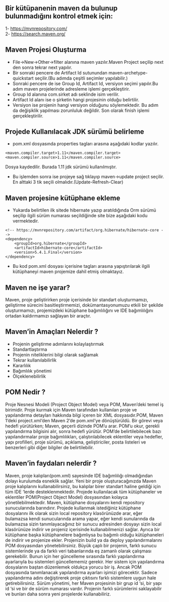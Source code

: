 ## Bir kütüpanenin maven da bulunup bulunmadığını kontrol etmek için:
1- https://mvnrepository.com/ </br>
2- https://search.maven.org/

## Maven Projesi Oluşturma

* File->New->Other->filter alanına maven yazılır.Maven Project seçilip next den sonra tekrar next yapılır.
* Bir sonraki pencere de Artifact Id sutunundan maven-archetype-quickstart seçilir.(Bu adımda çeşitli seçimler yapılabilir.)
* Sonraki pencere de ise Group Id, Artifact Id, versiyon seçimi yapılır.Bu adım maven projelerinde adresleme işlemi gerçekleştirir.
* Group Id alanına com.sirket adı seklinde isim verilir.
* Artifact Id alanı ise o şirketin hangi projesinin olduğu belirtilir.
* Versiyon ise projenin hangi versiyon olduğunu söylemektedir. Bu adım da değişiklik yapılması zorunluluk değildir. Son olarak finish işlemi gerçekleştirilir.

## Projede Kullanılacak JDK sürümü belirleme

* pom.xml dosyasında properties tagları arasına aşağıdaki kodlar yazılır.
``` 
<maven.compiler.target>1.11</maven.compiler.target>
<maven.compiler.source>1.11</maven.compiler.source> 
```
Dosya kaydedilir. Burada 1.11 jdk sürümü kullanılmıştır.
* Bu işlemden sonra ise projeye sağ tıklayıp maven->update project seçilir. En alttaki 3 tik seçili olmalıdır.(Update-Refresh-Clear)

## Maven projesine kütüphane ekleme

* Yukarda belirtilen ilk sitede hibernate yazıp aratıldığında Orm sürümü seçilip ilgili sürüm numarası seçildiğinde site bize aşağıdaki kodu vermektedir.
```
<!-- https://mvnrepository.com/artifact/org.hibernate/hibernate-core -->
<dependency>
    <groupId>org.hibernate</groupId>
    <artifactId>hibernate-core</artifactId>
    <version>5.4.1.Final</version>
</dependency>
```
* Bu kod pom.xml dosyası içerisine <dependencies> tagları arasına yapıştırılarak ilgili kütüphaneyi maven projemize dahil etmiş olmaktayız.

## Maven ne işe yarar?
Maven, proje geliştirirken proje içerisinde bir standart oluşturmamızı, geliştirme sürecini basitleştirmemizi, dokümantasyonumuzu etkili bir şekilde oluşturmamızı, projemizdeki kütüphane bağımlılığını ve IDE bağımlılığını ortadan kaldırmamızı sağlayan bir araçtır.

## Maven’in Amaçları Nelerdir ?
* Projenin geliştirme adımlarını kolaylaştırmak
* Standartlaştırma
* Projenin niteliklerini bilgi olarak sağlamak
* Tekrar kullanılabilirlik
* Kararlılık
* Bağımlılık yönetimi
* Ölçeklenebilirlik

## POM Nedir ?
Proje Nesnesi Modeli (Project Object Model) veya POM, Maven’deki temel iş birimidir. Proje kurmak için Maven tarafından kullanılan proje ve yapılandırma detayları hakkında bilgi içeren bir XML dosyasıdır.POM, Maven 1’deki project.xml’den Maven 2’de pom.xml’ye dönüştürüldü. Bir görevi veya hedefi yürütürken; Maven, geçerli dizinde POM’u arar. POM’u okur, gerekli yapılandırma bilgisini alır, sonra hedefi yürütür.
POM’de belirtilebilecek bazı yapılandırmalar proje bağımlılıkları, çalıştırılabilecek eklentiler veya hedefler, yapı profilleri, proje sürümü, açıklama, geliştiriciler, posta listeleri ve benzerleri gibi diğer bilgiler de belirtilebilir.

## Maven’in faydaları nelerdir ?
Maven, proje kalıpları(pom.xml) sayesinde IDE bağımlılığı olmadığından dolayı kurulumda esneklik sağlar. Yeni bir proje oluşturacağınızda Maven proje kalıplarını kullanabilirsiniz, bu kalıplar birer standart haline geldiği için tüm IDE ‘lerde desteklenmektedir.
Projede kullanılacak tüm kütüphaneler ve eklentiler POM(Project Object Model) dosyasından kolayca yönetilebilmektedir. Maven, kütüphane dosyalarını kendi repository sunucularında barındırır. Projede kullanmak istediğiniz kütüphane dosyalarını ilk olarak sizin local repository klasörünüzde arar, eğer bulamazsa kendi sunucularında arama yapar, eğer kendi sunularında da bulamazsa sizin tanımlayacağınız bir sunucu adresinden dosyayı sizin local klasörünüze indirir ve projeniz içerisinde kullanabilmenizi sağlar. Ayrıca bir kütüphane başka kütüphanelere bağımlıysa bu bağımlı olduğu kütüphaneleri de indirir ve projenize ekler.
Projenizin build ya da deploy yapılandırmalarını POM dosyasından yönetebilirsiniz. Büyük çaplı bir projenin, farklı sunucu sistemlerinde ya da farklı veri tabanlarında eş zamanlı olarak çalışması gerekebilir. Bunun için her güncelleme sırasında farklı yapılandırma ayarlarıyla bu sistemleri güncellememiz gerekir. Her sistem için yapılandırma dosyalarını baştan düzenlemek oldukça yorucu bir iş. Ancak POM dosyasında tanımlanacak yapılandırma ayarları işimizi görecektir. Sadece yapılandırma adını değiştirerek proje çıktısını farklı sistemlere uygun hale getirebilirsiniz.
Sürüm yönetimi, her Maven projesinin bir grup id ‘si, bir yapı id ‘si ve bir de sürüm numarası vardır. Projenin farklı sürümlerini saklayabilir ve bunları daha sonra yeni projelerde kullanabiliriz.
